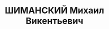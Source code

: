 ---
title: ШИМАНСКИЙ Михаил Викентьевич
description: "Место рождения - Минская обл., Червенский р-н, д. Красин, белорус, из\
  \ крестьян, обр.: начальное. Проживал: Минская обл., Червенский р-н, д. Малиновка.\
  \ Колхозник, К-з\"Пролетарская перамога\" \n  Арестован 08.01.1951. Обв. по ст.\
  \ 63-1 УК БССР - пособ.нем.оккуп. Приговор: судебный орган, 30.03.1951 – 25 лет\
  \ ИТЛ, конфискация имущества. \n  Реабилитирован Пленумом Верховного суда СССР 12.08.1970"
---